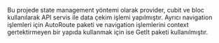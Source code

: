Bu projede state management yöntemi olarak provider, cubit ve bloc kullanılarak API servis ile data çekim işlemi yapılmıştır. Ayrıcı navigation işlemleri için AutoRoute paketi ve navigation işlemlerini context gertektirmeyen bir yapıda kullanmak için ise GetIt paketi kullanılmıştır.
